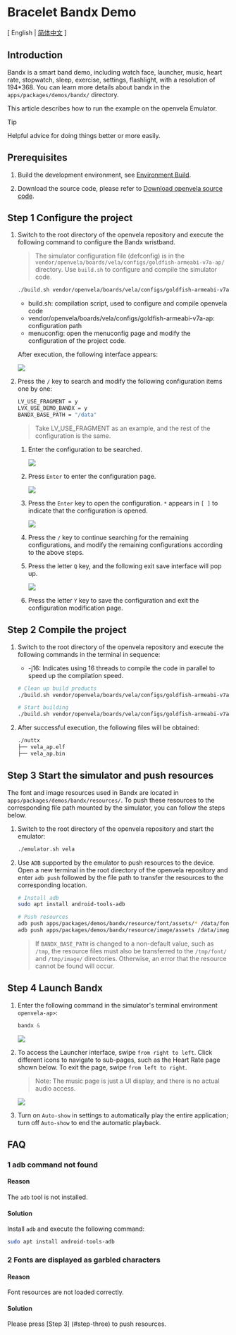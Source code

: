# Bracelet Bandx Demo

\[ English | [简体中文](Smart_Band_Example_zh-cn.md) \]

## Introduction
Bandx is a smart band demo, including watch face, launcher, music, heart rate, stopwatch, sleep, exercise, settings, flashlight, with a resolution of 194*368. You can learn more details about bandx in the `apps/packages/demos/bandx/` directory.

This article describes how to run the example on the openvela Emulator.

> [!TIP]
> Helpful advice for doing things better or more easily.

## Prerequisites

1. Build the development environment, see [Environment Build](../Getting_Started/Set_up_the_development_environment_zh-cn.md).

2. Download the source code, please refer to [Download openvela source code](../Getting_Started/Download_Vela_sources_zh-cn.md).

## Step 1 Configure the project

1. Switch to the root directory of the openvela repository and execute the following command to configure the Bandx wristband.
    > The simulator configuration file (defconfig) is in the `vendor/openvela/boards/vela/configs/goldfish-armeabi-v7a-ap/` directory. Use `build.sh` to configure and compile the simulator code.

    ```Bash
    ./build.sh vendor/openvela/boards/vela/configs/goldfish-armeabi-v7a-ap menuconfig
    ```

    - build.sh: compilation script, used to configure and compile openvela code
    - vendor/openvela/boards/vela/configs/goldfish-armeabi-v7a-ap: configuration path
    - menuconfig: open the menuconfig page and modify the configuration of the project code.

    After execution, the following interface appears:

    ![](images/001.png)

2. Press the `/` key to search and modify the following configuration items one by one:

    ```Bash
    LV_USE_FRAGMENT = y
    LVX_USE_DEMO_BANDX = y
    BANDX_BASE_PATH = "/data"
    ```
    > Take LV_USE_FRAGMENT as an example, and the rest of the configuration is the same.

    1. Enter the configuration to be searched.

        ![](images/002.png)

    2. Press `Enter` to enter the configuration page.

        ![](images/003.png)

    3. Press the `Enter` key to open the configuration. `*` appears in `[ ]` to indicate that the configuration is opened.

        ![](images/004.png)

    4. Press the `/` key to continue searching for the remaining configurations, and modify the remaining configurations according to the above steps.

    5. Press the letter `Q` key, and the following exit save interface will pop up.

        ![](images/005.png)

    6. Press the letter `Y` key to save the configuration and exit the configuration modification page.

## Step 2 Compile the project

1. Switch to the root directory of the openvela repository and execute the following commands in the terminal in sequence:

    - -j16: Indicates using 16 threads to compile the code in parallel to speed up the compilation speed.

    ```Bash
    # Clean up build products
    ./build.sh vendor/openvela/boards/vela/configs/goldfish-armeabi-v7a-ap distclean -j16

    # Start building
    ./build.sh vendor/openvela/boards/vela/configs/goldfish-armeabi-v7a-ap -j16
    ```

2. After successful execution, the following files will be obtained:

    ```Bash
    ./nuttx
    ├── vela_ap.elf
    ├── vela_ap.bin
    ```

<a name="step-three"></a>
## Step 3 Start the simulator and push resources

The font and image resources used in Bandx are located in `apps/packages/demos/bandx/resources/`. To push these resources to the corresponding file path mounted by the simulator, you can follow the steps below.

1. Switch to the root directory of the openvela repository and start the emulator:

    ```bash
    ./emulator.sh vela
    ```

2. Use `ADB` supported by the emulator to push resources to the device. Open a new terminal in the root directory of the openvela repository and enter `adb push` followed by the file path to transfer the resources to the corresponding location.

    ```bash
    # Install adb
    sudo apt install android-tools-adb

    # Push resources
    adb push apps/packages/demos/bandx/resource/font/assets/* /data/font/
    adb push apps/packages/demos/bandx/resource/image/assets /data/image/
    ```

    > If `BANDX_BASE_PATH` is changed to a non-default value, such as `/tmp`, the resource files must also be transferred to the `/tmp/font/` and `/tmp/image/` directories. Otherwise, an error that the resource cannot be found will occur.

## Step 4 Launch Bandx

1. Enter the following command in the simulator's terminal environment `openvela-ap>`:

    ```powershell
    bandx &
    ```

    ![](images/006.png)

2. To access the Launcher interface, swipe `from right to left`. Click different icons to navigate to sub-pages, such as the Heart Rate page shown below. To exit the page, swipe `from left to right`.

    > Note: The music page is just a UI display, and there is no actual audio access.

    ![](images/007.png)

3. Turn on `Auto-show` in settings to automatically play the entire application; turn off `Auto-show` to end the automatic playback.

## FAQ
### 1 adb command not found

#### Reason
The `adb` tool is not installed.

#### Solution
Install `adb` and execute the following command:

``` Bash
sudo apt install android-tools-adb
```

### 2 Fonts are displayed as garbled characters

#### Reason
Font resources are not loaded correctly.

#### Solution
Please press [Step 3] (#step-three) to push resources.
